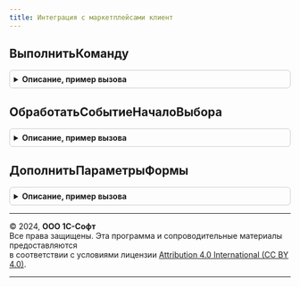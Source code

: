 ```yaml
---
title: Интеграция с маркетплейсами клиент
---
```



## ВыполнитьКоманду
<details style="margin: 1em 0; padding: 0.5em; border: 1px solid #ccc; border-radius: 6px;">

<summary style="font-weight: bold; cursor: pointer;">Описание, пример вызова</summary>

```bsl

// Обрабатывает вызов команды заполнения.
//
// Параметры:
//  Форма      - ФормаКлиентскогоПриложения  - форма, в которой требуется обработать событие.
//  ИмяКоманды - Строка - имя обрабатываемой команды.
//  ЗначенияПараметров - Структура из КлючИЗначение - произвольный список параметров.
//
Процедура ВыполнитьКоманду(Форма, ИмяКоманды, ЗначенияПараметров) Экспорт
```

Пример вызова
```bsl
ИнтеграцияСМаркетплейсамиКлиент.ВыполнитьКоманду(Форма, ИмяКоманды, ЗначенияПараметров) 
```
</details>

## ОбработатьСобытиеНачалоВыбора
<details style="margin: 1em 0; padding: 0.5em; border: 1px solid #ccc; border-radius: 6px;">

<summary style="font-weight: bold; cursor: pointer;">Описание, пример вызова</summary>

```bsl

// Выполняет обработку события начала выбора для элемента.
//
// Параметры:
//   Форма                - ФормаКлиентскогоПриложения  - форма, в которой требуется обработать событие.
//   Элемент              - ПолеФормы  - элемент, для которого требуется обработать событие.
//   ДанныеВыбора         - Неопределено,
//                        - СписокЗначений - для заполнения списка доступных к выбору значений.
//   СтандартнаяОбработка - Булево - признак стандартной обработки.
//   Параметры            - Неопределено
//                        - Структура из КлючИЗначение - любые переданные параметры.
//
Процедура ОбработатьСобытиеНачалоВыбора(Форма, Элемент, ДанныеВыбора, СтандартнаяОбработка, Экспорт
```

Пример вызова
```bsl
ИнтеграцияСМаркетплейсамиКлиент.ОбработатьСобытиеНачалоВыбора(Форма, Элемент, ДанныеВыбора, СтандартнаяОбработка, );
```
</details>

## ДополнитьПараметрыФормы
<details style="margin: 1em 0; padding: 0.5em; border: 1px solid #ccc; border-radius: 6px;">

<summary style="font-weight: bold; cursor: pointer;">Описание, пример вызова</summary>

```bsl

// В зависимости вида формы и от ключа назначения формы дополняются параметры открытия формы.
//
// Параметры:
//   ПараметрыФормы             - Структура - параметры формы, где ключ структуры - имя параметра, а значение - значение
//                                  параметра формы.
//   ИсточникПараметров         - Структура - параметры, на основании которых выполняется анализ необходимости дополнения параметров формы:
//     * КлючНазначенияФормы      - Строка - ключ назначения формы.
//     * ДанныеТорговойПлощадки   - Структура Из КлючИЗначение - данные торговой площадки.
//   ИмяОткрываемойФормы        - Строка - имя формы, параметры для которой нужно дополнить.
//
Процедура ДополнитьПараметрыФормы(ПараметрыФормы, ИсточникПараметров, ИмяОткрываемойФормы) Экспорт
```

Пример вызова
```bsl
ИнтеграцияСМаркетплейсамиКлиент.ДополнитьПараметрыФормы(ПараметрыФормы, ИсточникПараметров, ИмяОткрываемойФормы) 
```
</details>

---

© 2024, **ООО 1С-Софт**  
Все права защищены. Эта программа и сопроводительные материалы предоставляются  
в соответствии с условиями лицензии [Attribution 4.0 International (CC BY 4.0)](https://creativecommons.org/licenses/by/4.0/legalcode).

---
